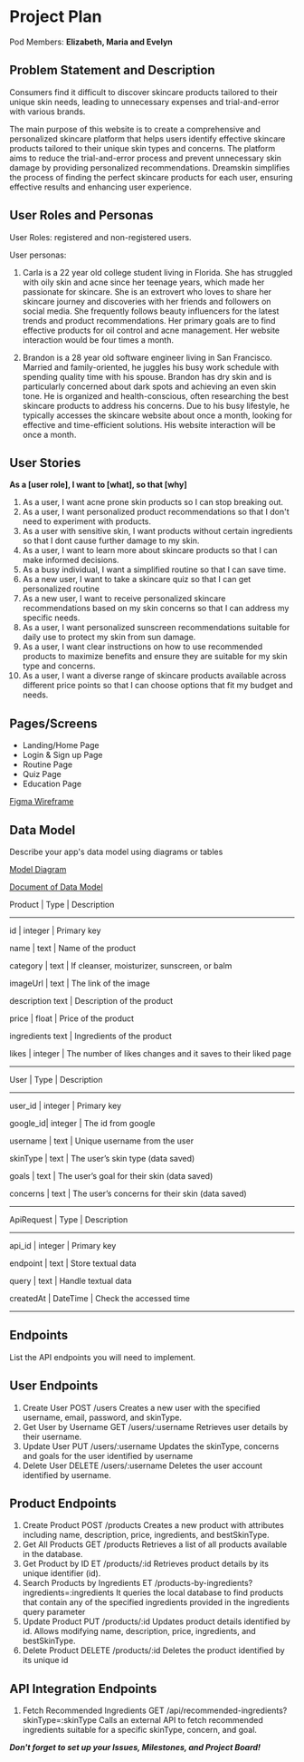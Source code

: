 # Project Plan

Pod Members: **Elizabeth, Maria and Evelyn**

## Problem Statement and Description


Consumers find it difficult to discover skincare products tailored to their unique skin needs, leading to unnecessary expenses and trial-and-error with various brands. 

The main purpose of this website is to create a comprehensive and personalized skincare platform that helps users identify effective skincare products tailored to their unique skin types and concerns. The platform aims to reduce the trial-and-error process and prevent unnecessary skin damage by providing personalized recommendations. Dreamskin simplifies the process of finding the perfect skincare products for each user, ensuring effective results and enhancing user experience.

## User Roles and Personas

User Roles: registered and non-registered users.

User personas: 
1. Carla is a 22 year old college student living in Florida. She has struggled with oily skin and acne since her teenage years, which made her passionate for skincare. She is an extrovert who loves to share her skincare journey and discoveries with her friends and followers on social media. She frequently follows beauty influencers for the latest trends and product recommendations. Her primary goals are to find effective products for oil control and acne management. Her website interaction would be four times a month.

2. Brandon is a 28 year old software engineer living in San Francisco. Married and family-oriented, he juggles his busy work schedule with spending quality time with his spouse. Brandon has dry skin and is particularly concerned about dark spots and achieving an even skin tone. He is organized and health-conscious, often researching the best skincare products to address his concerns. Due to his busy lifestyle, he typically accesses the skincare website about once a month, looking for effective and time-efficient solutions. His website interaction will be once a month. 

## User Stories

 **As a [user role], I want to [what], so that [why]**

1. As a user, I want acne prone skin products so I can stop breaking out.
2. As a user, I want personalized product recommendations so that I don't need to experiment with products.
3. As a user with sensitive skin, I want products without certain ingredients so that I dont cause further damage to my skin.
4. As a user, I want to learn more about skincare products so that I can make informed decisions.
5. As a busy individual, I want a simplified routine so that I can save time.
6. As a new user, I want to take a skincare quiz so that I can get personalized routine
7. As a new user, I want to receive personalized  skincare recommendations based on my skin concerns so that I can address my specific needs.
8. As a user, I want personalized sunscreen recommendations suitable for daily use to protect my skin from sun damage.
9. As a user, I want clear instructions on how to use recommended products to maximize benefits and ensure they are suitable for my skin type and concerns. 
10. As a user, I want a diverse range of skincare products available across different price points so that I can choose options that fit my budget and needs.


## Pages/Screens

- Landing/Home Page
- Login & Sign up Page
- Routine Page 
- Quiz Page
- Education Page

[Figma Wireframe](https://www.figma.com/design/cSHG9IziunARHO9NsmguJ2/dreamskin-wireframe?node-id=29-9787&t=w9egU63p7K9EW1GW-1)

## Data Model

Describe your app's data model using diagrams or tables

[Model Diagram](https://dbdiagram.io/d/dreamskin-data-model-669058ca9939893daeb5f9e5)

[Document of Data Model](https://docs.google.com/document/d/1RT-Y2oao9LKoy79ZWnIMXvj2X8ZostfqxqFoGwwCtVQ/edit)


Product  |   Type    |    Description 
________________________________________________________________________________________
id       |  integer  |    Primary key

name     |  text     |    Name of the product

category |   text    |   If cleanser, moisturizer, sunscreen, or balm 

imageUrl |   text    |   The link of the image 

description  text    |   Description of the product 

price    |   float   |   Price of the product 

ingredients text    |   Ingredients of the product

likes    |   integer |   The number of likes changes and it saves to their liked page 
________________________________________________________________________________________


User     |   Type     |   Description 
_________________________________________________________________________
user_id  |   integer  |   Primary key

google_id|   integer  |   The id from google 

username |   text     |   Unique username from the user

skinType |   text     |   The user’s skin type (data saved)

goals    |   text     |   The user’s goal for their skin (data saved)

concerns |   text     |   The user’s concerns for their skin (data saved)
_________________________________________________________________________


ApiRequest | Type     |   Description 
__________________________________________________
api_id     | integer  |   Primary key

endpoint   | text     |   Store textual data 

query      | text     |   Handle textual data

createdAt  | DateTime |   Check the accessed time 
__________________________________________________

## Endpoints

List the API endpoints you will need to implement.

## User Endpoints

1) Create User
    POST /users
    Creates a new user with the specified username, email, password, and skinType.
2) Get User by Username
    GET /users/:username
    Retrieves user details by their username.
3) Update User
    PUT /users/:username
    Updates the skinType, concerns and goals for the user identified by username
4) Delete User
    DELETE /users/:username
    Deletes the user account identified by username.

## Product Endpoints

1) Create Product
    POST /products
    Creates a new product with attributes including name, description, price, ingredients, and bestSkinType.
2) Get All Products
    GET /products
    Retrieves a list of all products available in the database.
3) Get Product by ID
    ET /products/:id
    Retrieves product details by its unique identifier (id).
4) Search Products by Ingredients
    ET /products-by-ingredients?ingredients=:ingredients
    It queries the local database to find products that contain any of the specified ingredients provided in the ingredients query parameter
5) Update Product
    PUT /products/:id
    Updates product details identified by id. Allows modifying name, description, price, ingredients, and bestSkinType.
6) Delete Product
    DELETE /products/:id
    Deletes the product identified by its unique id

## API Integration Endpoints
1) Fetch Recommended Ingredients
    GET /api/recommended-ingredients?skinType=:skinType
    Calls an external API to fetch recommended ingredients suitable for a specific skinType, concern, and goal.



***Don't forget to set up your Issues, Milestones, and Project Board!***
